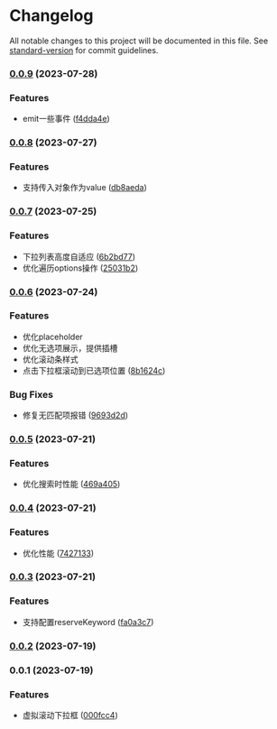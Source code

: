 # Changelog

All notable changes to this project will be documented in this file. See [standard-version](https://github.com/conventional-changelog/standard-version) for commit guidelines.

### [0.0.9](https://github.com/Banana-energy/virtualized-select/compare/v0.0.8...v0.0.9) (2023-07-28)


### Features

* emit一些事件 ([f4dda4e](https://github.com/Banana-energy/virtualized-select/commit/f4dda4e8fb5308a027d806a4be9c413b512ac320))

### [0.0.8](https://github.com/Banana-energy/virtualized-select/compare/v0.0.7...v0.0.8) (2023-07-27)


### Features

* 支持传入对象作为value ([db8aeda](https://github.com/Banana-energy/virtualized-select/commit/db8aeda54ff14360de158d5c9b26a359be661525))

### [0.0.7](https://github.com/Banana-energy/virtualized-select/compare/v0.0.6...v0.0.7) (2023-07-25)


### Features

* 下拉列表高度自适应 ([6b2bd77](https://github.com/Banana-energy/virtualized-select/commit/6b2bd773627a8c79a0a87682312738c2755cf9c9))
* 优化遍历options操作 ([25031b2](https://github.com/Banana-energy/virtualized-select/commit/25031b2289a02966e81cd11311b4577d38796f1b))

### [0.0.6](https://github.com/Banana-energy/virtualized-select/compare/v0.0.5...v0.0.6) (2023-07-24)


### Features

* 优化placeholder
* 优化无选项展示，提供插槽
* 优化滚动条样式
* 点击下拉框滚动到已选项位置 ([8b1624c](https://github.com/Banana-energy/virtualized-select/commit/8b1624c56ee82c06360ba939446c085ec8017b69))


### Bug Fixes

* 修复无匹配项报错 ([9693d2d](https://github.com/Banana-energy/virtualized-select/commit/9693d2dd3a38ae6a2ba7315a2250af19a89233b5))

### [0.0.5](https://github.com/Banana-energy/virtualized-select/compare/v0.0.4...v0.0.5) (2023-07-21)


### Features

* 优化搜索时性能 ([469a405](https://github.com/Banana-energy/virtualized-select/commit/469a40590e513bc121a94e7c08dbdb39c75130e1))

### [0.0.4](https://github.com/Banana-energy/virtualized-select/compare/v0.0.3...v0.0.4) (2023-07-21)


### Features

* 优化性能 ([7427133](https://github.com/Banana-energy/virtualized-select/commit/7427133b83f6b64da9f3f40d31ddec8cb5479eca))

### [0.0.3](https://github.com/Banana-energy/virtualized-select/compare/v0.0.2...v0.0.3) (2023-07-21)


### Features

* 支持配置reserveKeyword ([fa0a3c7](https://github.com/Banana-energy/virtualized-select/commit/fa0a3c77a0fc9ade3b50f7c8df8de9d30f3a8b56))

### [0.0.2](https://github.com/Banana-energy/virtualized-select/compare/v0.0.1...v0.0.2) (2023-07-19)

### 0.0.1 (2023-07-19)


### Features

* 虚拟滚动下拉框 ([000fcc4](https://github.com/Banana-energy/virtualized-select/commit/000fcc475c24b22ec756a43b4daf6d9d8b48e334))
